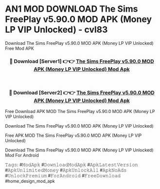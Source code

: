 # AN1 MOD DOWNLOAD The Sims FreePlay v5.90.0 MOD APK (Money LP VIP Unlocked) - cvl83
Download The Sims FreePlay v5.90.0 MOD APK (Money LP VIP Unlocked) Free Mod APK

<div align="center">
<h3>🔴 Download [Server1] 👉👉 <a href="https://apk-comot.site?title=The_Sims_FreePlay_v5.90.0_MOD_APK_(Money_LP_VIP_Unlocked)">The Sims FreePlay v5.90.0 MOD APK (Money LP VIP Unlocked) Mod Apk</a></h3><br>

<h3>🔴 Download [Server2] 👉👉 <a href="https://apk-comot.site?title=The_Sims_FreePlay_v5.90.0_MOD_APK_(Money_LP_VIP_Unlocked)">The Sims FreePlay v5.90.0 MOD APK (Money LP VIP Unlocked) Mod Apk</a></h3>
</div>


Free Download APK MOD The Sims FreePlay v5.90.0 MOD APK (Money LP VIP Unlocked)

Download The Sims FreePlay v5.90.0 MOD APK (Money LP VIP Unlocked) 

Free APK MOD The Sims FreePlay v5.90.0 MOD APK (Money LP VIP Unlocked) 

Download The Sims FreePlay v5.90.0 MOD APK (Money LP VIP Unlocked) Mod For Android

𝚃𝚊𝚐𝚜: #𝙼𝚘𝚍𝙰𝚙𝚔 #𝙳𝚘𝚠𝚗𝚕𝚘𝚊𝚍𝙼𝚘𝚍𝙰𝚙𝚔 #𝙰𝚙𝚔𝙻𝚊𝚝𝚎𝚜𝚝𝚅𝚎𝚛𝚜𝚒𝚘𝚗 #𝙰𝚙𝚔𝚄𝚗𝚕𝚒𝚖𝚒𝚝𝚎𝚍𝙼𝚘𝚗𝚎𝚢 #𝙰𝚙𝚔𝚄𝚗𝚕𝚘𝚌𝚔𝙰𝚕𝚕 #𝙰𝚙𝚔𝙽𝚘𝙰𝚍𝚜 #𝚄𝚗𝚕𝚘𝚌𝚔𝙿𝚛𝚎𝚖𝚒𝚞𝚖 #𝙵𝚘𝚛𝙰𝚗𝚍𝚛𝚘𝚒𝚍 #𝙵𝚛𝚎𝚎𝙳𝚘𝚠𝚗𝚕𝚘𝚊𝚍 #home_design_mod_apk